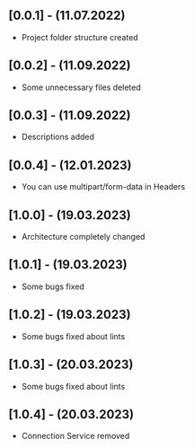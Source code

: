 ## [0.0.1] - (11.07.2022)

* Project folder structure created

## [0.0.2] - (11.09.2022)

* Some unnecessary files deleted

## [0.0.3] - (11.09.2022)

* Descriptions added

## [0.0.4] - (12.01.2023)

* You can use multipart/form-data in Headers

## [1.0.0] - (19.03.2023)

* Architecture completely changed

## [1.0.1] - (19.03.2023)

* Some bugs fixed

## [1.0.2] - (19.03.2023)

* Some bugs fixed about lints

## [1.0.3] - (20.03.2023)

* Some bugs fixed about lints

## [1.0.4] - (20.03.2023)

* Connection Service removed